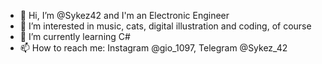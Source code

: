 - 👋 Hi, I’m @Sykez42 and I'm an Electronic Engineer
- 👀 I’m interested in music, cats, digital illustration and coding, of course
- 🌱 I’m currently learning C#
- 📫 How to reach me: Instagram @gio_1097, Telegram @Sykez_42

<!---
Sykez42/Sykez42 is a ✨ special ✨ repository because its `README.md` (this file) appears on your GitHub profile.
You can click the Preview link to take a look at your changes.
--->
